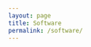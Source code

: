 ```yaml
---
layout: page
title: Software
permalink: /software/
---
```


<div id='github-projects'></div>
<script type="text/javascript">
$.getJSON('//api.github.com/users/thejordanprice/repos',{},function(data){
    var element = document.getElementById('github-projects');
    for(let repo in data) {
        element.append(data[repo].name.toString());
    };
    console.log(data);
});
</script>